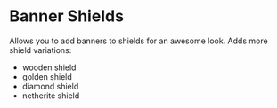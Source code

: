 # Banner Shields
Allows you to add banners to shields for an awesome look. Adds more shield variations:
- wooden shield
- golden shield
- diamond shield
- netherite shield
